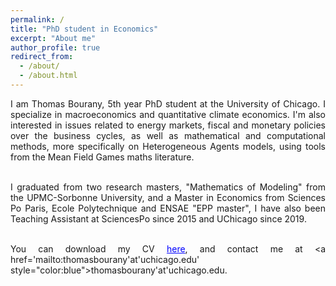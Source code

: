```yaml
---
permalink: /
title: "PhD student in Economics"
excerpt: "About me"
author_profile: true
redirect_from: 
  - /about/
  - /about.html
---
```


<div style="text-align: justify"> 
I am Thomas Bourany, 5th year PhD student at the University of Chicago. I specialize in macroeconomics and quantitative climate economics. I'm also interested in issues related to energy markets, fiscal and monetary policies over the business cycles, as well as mathematical and computational methods, more specifically on Heterogeneous Agents models, using tools from the Mean Field Games maths literature. <br/>  <br/>

I graduated from two research masters, "Mathematics of Modeling" from the UPMC-Sorbonne University, and a Master in Economics from Sciences Po Paris, Ecole Polytechnique and ENSAE "EPP master", I have also been Teaching Assistant at SciencesPo since 2015 and UChicago since 2019. <br/>  <br/>


You can download my CV <a href='https://thomasbourany.github.io/files/2023-CV-ThomasBourany.pdf' style="color:blue">here</a>, and contact me at <a href='mailto:thomasbourany'at'uchicago.edu' style="color:blue">thomasbourany'at'uchicago.edu</a>.

